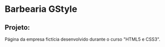# Barbearia GStyle
## Projeto:

Página da empresa fictícia desenvolvido durante o curso "HTML5 e CSS3".


